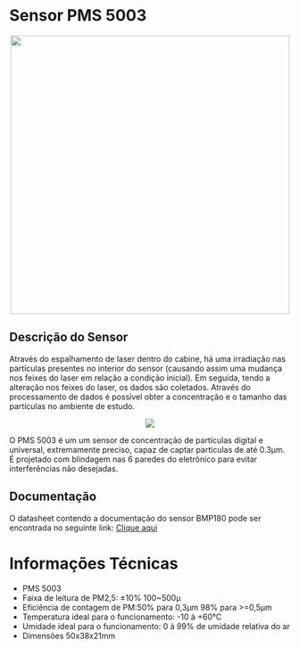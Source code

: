 # Sensor PMS 5003

<div align="center">
<img src="https://user-images.githubusercontent.com/69599494/218602613-a81b8dfa-1378-4e88-936e-6c92e9419689.png" width="500" />
</div>


## Descrição do Sensor
Através do espalhamento de laser dentro do cabine, há uma irradiação nas partículas presentes no interior do sensor (causando assim uma mudança nos feixes do laser em relação a condição inicial). Em seguida, tendo a alteração nos feixes do laser, os dados são coletados. Através do processamento de dados é possível obter a concentração e o tamanho das partículas no ambiente de estudo. 

<div align="center">
<img src="https://user-images.githubusercontent.com/69599494/232941028-af9a90ca-b2d9-441d-9f3b-7c6f5d3fcba3.png" />
</div>

O PMS 5003 é um um sensor de concentração de partículas digital e universal, extremamente preciso, capaz de captar partículas de até 0.3μm. É projetado com blindagem nas 6 paredes do eletrônico para evitar interferências não desejadas. 



## Documentação

O datasheet contendo a documentação do sensor BMP180 pode ser encontrada no seguinte link: <a href="https://www.digikey.jp/htmldatasheets/production/2903006/0/0/1/pms5003-series-manual.html">Clique aqui</a>

<h1> Informações Técnicas </h1>
	
<ul>
	<li>PMS 5003</li>
	<li>Faixa de leitura de PM2,5: ±10% 100~500μ </li>
	<li>Eficiência de contagem de PM:50% para 0,3μm   98% para >=0,5μm </li>
	<li>Temperatura ideal para o funcionamento: -10 à +60°C</li>
	<li>Umidade ideal para o funcionamento: 0 à 99% de umidade relativa do ar</li>
	<li>Dimensões 50x38x21mm</li>
<ul>
